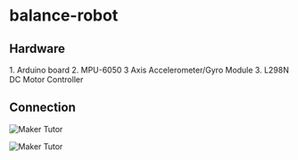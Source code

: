 # balance-robot
<h2>Hardware</h2>
1. Arduino board
2. MPU-6050 3 Axis Accelerometer/Gyro Module
3. L298N DC Motor Controller

<h2>Connection</h2>

![Maker Tutor](https://1.bp.blogspot.com/-KDL984adcJ0/XB3PIuoE9YI/AAAAAAABMgI/lNtDQOqw3FoS03KgieEGUIVa_oGUkbcIwCLcBGAs/s1600/Screen%2BShot%2B2561-12-22%2Bat%2B12.35.52.png)

![Maker Tutor](https://3.bp.blogspot.com/-boL7oUHyLKI/XB3PQJTvvuI/AAAAAAABMgM/rxQHi9ax728Xd5rfHR5paHERvkZ5FJRzACLcBGAs/s1600/u3.png)


